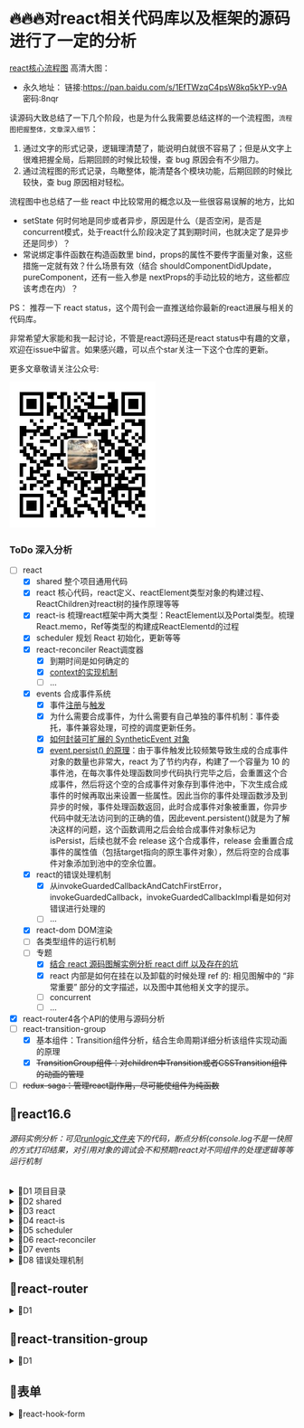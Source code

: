 # 🔥🔥🔥对react相关代码库以及框架的源码进行了一定的分析
[react核心流程图](https://juejin.im/post/5e1873c0e51d451c883618f0)
高清大图： 
- 永久地址： 链接:https://pan.baidu.com/s/1EfTWzqC4psW8kq5kYP-v9A  密码:8nqr

读源码大致总结了一下几个阶段，也是为什么我需要总结这样的一个流程图，`流程图把握整体，文章深入细节`：
1. 通过文字的形式记录，逻辑理清楚了，能说明白就很不容易了；但是从文字上很难把握全局，后期回顾的时候比较慢，查 bug 原因会有不少阻力。
2. 通过流程图的形式记录，鸟瞰整体，能清楚各个模块功能，后期回顾的时候比较快，查 bug 原因相对轻松。

流程图中也总结了一些 react 中比较常用的概念以及一些很容易误解的地方，比如 
-  setState 何时何地是同步或者异步，原因是什么（是否空闲，是否是concurrent模式，处于react什么阶段决定了其到期时间，也就决定了是异步还是同步）？
-  常说绑定事件函数在构造函数里 bind，props的属性不要传字面量对象，这些措施一定就有效？什么场景有效（结合 shouldComponentDidUpdate，pureComponent，还有一些入参是 nextProps的手动比较的地方，这些都应该考虑在内）？

PS： 推荐一下 react status，这个周刊会一直推送给你最新的react进展与相关的代码库。

非常希望大家能和我一起讨论，不管是react源码还是react status中有趣的文章，欢迎在issue中留言。如果感兴趣，可以点个star关注一下这个仓库的更新。

更多文章敬请关注公众号:

<img src="https://github.com/BUPTlhuanyu/ReactNote/blob/master/wx.jpg" alt="wx"/>

### ToDo 深入分析
- [ ] react
    - [x] shared  整个项目通用代码
    - [x] react   核心代码，react定义、reactElement类型对象的构建过程、ReactChildren对react树的操作原理等等
    - [x] react-is  梳理react框架中两大类型：ReactElement以及Portal类型。梳理React.memo，Ref等类型的构建成ReactElementd的过程
    - [x] scheduler 规划 React 初始化，更新等等
    - [x] react-reconciler  React调度器
        - [x] 到期时间是如何确定的
        - [x] [context的实现机制](https://juejin.im/post/5ed24a7de51d455fbd1804ac)
        - [ ] ...
    - [x] events 合成事件系统
        - [x] 事件[注册]((https://juejin.im/post/5d0af976e51d454fbf540a0f))与[触发](https://juejin.im/editor/posts/5d0afbd2e51d4510bf1d6690)
        - [x] 为什么需要合成事件，为什么需要有自己单独的事件机制：事件委托，事件兼容处理，可控的调度更新任务。
        - [x] [如何封装可扩展的 SyntheticEvent 对象](https://juejin.im/post/5ed337cee51d4574d067dbfe)
        - [x] [event.persist() 的原理](https://juejin.im/editor/posts/5d0afbd2e51d4510bf1d6690)：由于事件触发比较频繁导致生成的合成事件对象的数量也非常大，react 为了节约内存，构建了一个容量为 10 的事件池，在每次事件处理函数同步代码执行完毕之后，会重置这个合成事件，然后将这个空的合成事件对象存到事件池中，下次生成合成事件的时候再取出来设置一些属性。因此当你的事件处理函数涉及到异步的时候，事件处理函数返回，此时合成事件对象被重置，你异步代码中就无法访问到的正确的值，因此event.persistent()就是为了解决这样的问题，这个函数调用之后会给合成事件对象标记为isPersist，后续也就不会 release 这个合成事件，release 会重置合成事件的属性值（包括target指向的原生事件对象），然后将空的合成事件对象添加到池中的空余位置。
    - [x] react的错误处理机制
        - [x] 从invokeGuardedCallbackAndCatchFirstError，invokeGuardedCallback，invokeGuardedCallbackImpl看是如何对错误进行处理的
        - [ ] ...
    - [x] react-dom  DOM渲染
    - [ ] 各类型组件的运行机制
    - [ ] 专题
        - [x] [结合 react 源码图解实例分析 react diff 以及存在的坑](https://juejin.im/post/5eca28fa6fb9a0479b449b9d)
        - [x] react 内部是如何在挂在以及卸载的时候处理 ref 的: 相见图解中的 “非常重要” 部分的文字描述，以及图中其他相关文字的提示。
        - [ ] concurrent
        - [ ] ...  
- [x] react-router4各个API的使用与源码分析
- [ ] react-transition-group
    - [x] 基本组件：Transition组件分析，结合生命周期详细分析该组件实现动画的原理
    - [x] ~~TransitionGroup组件：对children中Transition或者CSSTransition组件的动画的管理~~
- [ ] ~~redux-saga：管理react副作用，尽可能使组件为纯函数~~

## 📖react16.6

###### <i>源码实例分析：可见[runlogic文件夹](https://github.com/BUPTlhuanyu/ReactNote/blob/master/react/runlogic/index.js)下的代码，断点分析(console.log不是一快照的方式打印结果，对引用对象的调试会不和预期)react对不同组件的处理逻辑等等运行机制</i>

<details>
<summary>🍺D1 项目目录</summary>

* [1、react源码浅析(一)：项目目录](https://github.com/BUPTlhuanyu/ReactNote/blob/master/react/blog/D1/react%E6%BA%90%E7%A0%81%E6%B5%85%E6%9E%90(%E4%B8%80)%EF%BC%9A%E9%A1%B9%E7%9B%AE%E7%9B%AE%E5%BD%95.md)
</details>

<details>
<summary>🍺D2 shared</summary>

- [1、react源码浅析(二)：shared文件夹](https://github.com/BUPTlhuanyu/ReactNote/blob/master/react/blog/D2/react%e6%ba%90%e7%a0%81%e6%b5%85%e6%9e%90(%e4%ba%8c)%ef%bc%9ashared%e6%96%87%e4%bb%b6%e5%a4%b9.md)
</details>

<details>
<summary>🍺D3 react</summary>

- [1、react源码浅析(三)：react文件夹-源码入口](https://github.com/BUPTlhuanyu/ReactNote/blob/master/react/blog/D3/react%e6%ba%90%e7%a0%81%e6%b5%85%e6%9e%90(%e4%b8%89)%ef%bc%9areact%e6%96%87%e4%bb%b6%e5%a4%b9-%e6%ba%90%e7%a0%81%e5%85%a5%e5%8f%a3.md)
- [2、react源码浅析(三)：ReactNoopUpdateQueue](https://github.com/BUPTlhuanyu/ReactNote/blob/master/react/blog/D3/react%e6%ba%90%e7%a0%81%e6%b5%85%e6%9e%90(%e4%b8%89)%ef%bc%9aReactNoopUpdateQueue.md)
- [3、react源码浅析(三)：ReactBaseClasses](https://github.com/BUPTlhuanyu/ReactNote/blob/master/react/blog/D3/react%e6%ba%90%e7%a0%81%e6%b5%85%e6%9e%90(%e4%b8%89)%ef%bc%9aReactBaseClasses.md)
- [4、react源码浅析(三)：Ref-Context-Lazy-forwardRef-memo](https://github.com/BUPTlhuanyu/ReactNote/blob/master/react/blog/D3/react%e6%ba%90%e7%a0%81%e6%b5%85%e6%9e%90(%e4%b8%89)%ef%bc%9aRef-Context-Lazy-forwardRef-memo.md)
- [5、react源码浅析(三)：ReactElement](https://github.com/BUPTlhuanyu/ReactNote/blob/master/react/blog/D3/react%e6%ba%90%e7%a0%81%e6%b5%85%e6%9e%90(%e4%b8%89)%ef%bc%9aReactElement.md)
- [6、react源码浅析(三)：ReactDebugCurrentFrame](https://github.com/BUPTlhuanyu/ReactNote/blob/master/react/blog/D3/react%e6%ba%90%e7%a0%81%e6%b5%85%e6%9e%90(%e4%b8%89)%ef%bc%9aReactDebugCurrentFrame.md)
- [7、react源码浅析(三)：ReactChildren](https://github.com/BUPTlhuanyu/ReactNote/blob/master/react/blog/D3/react%e6%ba%90%e7%a0%81%e6%b5%85%e6%9e%90(%e4%b8%89)%ef%bc%9aReactChildren.md)
- [ ]   8、react源码浅析(三)：Hook
- [9、react源码浅析(三)：ReactElementValidator](https://github.com/BUPTlhuanyu/ReactNote/blob/master/react/blog/D3/react%e6%ba%90%e7%a0%81%e6%b5%85%e6%9e%90(%e4%b8%89)%ef%bc%9aReactElementValidator.md)
</details>


<details>
<summary>🍺D4 react-is</summary>

###### <i>梳理react中的类型，两大类型的构建过程</i>

- [react源码浅析(四)：react-is](https://github.com/BUPTlhuanyu/ReactNote/blob/master/react/blog/D4/react%e6%ba%90%e7%a0%81%e6%b5%85%e6%9e%90(%e5%9b%9b)%ef%bc%9areact-is.md)
</details>


<details>
<summary>🍺D5 scheduler</summary>

###### <i>scheduler调度器原理，大致基本流程已给出图示，以后再给出更详细具体的调度解析，其实知道了设计思想，往后的内容都基本没问题了。</i>

###### <i>tracing及其TracingSubscriptions实现的是一个订阅监听者设计模式，暂时不对其总结</i>

- [react源码浅析(五)：scheduler](https://github.com/BUPTlhuanyu/ReactNote/blob/master/react/blog/D5/react%E6%BA%90%E7%A0%81%E6%B5%85%E6%9E%90(%E4%BA%94)%EF%BC%9Ascheduler.md)
- [react源码浅析(五)：scheduler之Tracing.js](https://github.com/BUPTlhuanyu/ReactNote/blob/master/react/blog/D5/react%E6%BA%90%E7%A0%81%E6%B5%85%E6%9E%90(%E4%BA%94)%EF%BC%9Ascheduler%E4%B9%8BTracing.js.md)
- [react源码浅析(五)：scheduler之TracingSubscriptions.js](https://github.com/BUPTlhuanyu/ReactNote/blob/master/react/blog/D5/react%E6%BA%90%E7%A0%81%E6%B5%85%E6%9E%90(%E4%BA%94)%EF%BC%9Ascheduler%E4%B9%8BTracingSubscriptions.js.md)
</details>



<details>
<summary>🍺D6 react-reconciler</summary>

###### <i>react-reconciler源码分析，直接记在我的有道云笔记中，之后会整理成md文件</i>

- [1、react源码浅析(六)：react的fiber树与页面节点树的关系](http://note.youdao.com/noteshare?id=f7dd4b24a921544728a001b9b02b3b38)
- [2-0、react源码浅析(六)：ReactDOM.render流程概览](http://note.youdao.com/noteshare?id=eb7d384912d170e1af6716c2df47a24a)
- [2-1、react源码浅析(六)：创建container对应的root](https://github.com/BUPTlhuanyu/ReactNote/blob/master/react/blog/D6/2-1%e3%80%81%e5%88%9b%e5%bb%bacontainer%e5%af%b9%e5%ba%94%e7%9a%84root.md)
- [2-2、react源码浅析(六)：创建root下的fiber树并开始初始调度](https://github.com/BUPTlhuanyu/ReactNote/blob/master/react/blog/D6/2-2%e3%80%81%e5%88%9b%e5%bb%baroot%e4%b8%8b%e7%9a%84fiber%e6%a0%91%e5%b9%b6%e5%bc%80%e5%a7%8b%e5%88%9d%e5%a7%8b%e8%b0%83%e5%ba%a6.md)
- [3-1、react源码浅析(六)：调度入口函数scheduleWork](https://github.com/BUPTlhuanyu/ReactNote/blob/master/react/blog/D6/3-1%e3%80%81%e8%b0%83%e5%ba%a6%e5%85%a5%e5%8f%a3%e5%87%bd%e6%95%b0scheduleWork.md)
- [3-2、react源码浅析(六)：performAsyncWork与performSyncWork](https://github.com/BUPTlhuanyu/ReactNote/blob/master/react/blog/D6/3-2%e3%80%81performAsyncWork%e4%b8%8eperformSyncWork.md)
- [3-3、react源码浅析(六)：performWork调度root双向循环链表](https://github.com/BUPTlhuanyu/ReactNote/blob/master/react/blog/D6/3-3%e3%80%81performWork%e8%b0%83%e5%ba%a6root%e5%8f%8c%e5%90%91%e5%be%aa%e7%8e%af%e9%93%be%e8%a1%a8.md)
- [3-4、react源码浅析(六)：performWorkOnRoot调度某个root的fiber树](https://github.com/BUPTlhuanyu/ReactNote/blob/master/react/blog/D6/3-4%e3%80%81performWorkOnRoot%e8%b0%83%e5%ba%a6%e6%9f%90%e4%b8%aaroot%e7%9a%84fiber%e6%a0%91.md)
- [3-6-0、react源码浅析(六)：root渲染阶段renderRoot](http://note.youdao.com/noteshare?id=478f1a3b421050d8f1b72e3b221cca59&sub=169BA6CA7850481BBA68BC53379E26D1)
- [3-6-1、react源码浅析(六)：对root执行updateHostRoot](http://note.youdao.com/noteshare?id=84df98e9c1e5cb9d1a66864b34268a7f&sub=1E16F316E66348EB945206AE4746119A)
- [3-6-2、react源码浅析(六)：对类组件执行updateClassComponent](http://note.youdao.com/noteshare?id=5b0d48c78467fea260ff1a3197584903&sub=53E81F5FF24146C785B2C34F3D048146)
- [3-6-last、react源码浅析(六)：completeUnitOfWork完成当前节点的调度](http://note.youdao.com/noteshare?id=c8a66711270ae3eb5eb6f23a109172b5&sub=C7C28307C12E4FA3949637F01CF39CEC)
- [3-7-0、react源码浅析(六)：root提交阶段completeRoot](http://note.youdao.com/noteshare?id=825ff368c0ecd1d1b8526d5d6c3048b5&sub=B99E2F7CE96F4FC495F009DD212DF07C)
- [3-7-1、react源码浅析(六)：提交阶段执行getSnapshotBeforeUpdate生命周期函数](http://note.youdao.com/noteshare?id=ad1926f61ab12c474298a160cd92d4fa&sub=EFC96133F0CF4F67AE228D41B555B9F3)
- [3-7-2、react源码浅析(六)：提交HostComponent原生HTML标签上的effect](http://note.youdao.com/noteshare?id=58e52744ed8dda929ae070b3952d688b&sub=81C6EC81F70B4EF0AC4109F3BB2A7CB7)
- [3-7-3、react源码浅析(六)：最后提交阶段，执行剩余生命周期钩子](http://note.youdao.com/noteshare?id=1401779d0c87c389ae95e1b1c4570e72&sub=5E9DF42F619B4269ADEB473A02A8604F)
- [3-8-1、react源码浅析(六)：多次执行setState的更新机制](https://github.com/BUPTlhuanyu/ReactNote/blob/master/react/blog/D6/react%E6%BA%90%E7%A0%81%E6%B5%85%E6%9E%90(%E5%85%AD)%EF%BC%9A%E5%A4%9A%E6%AC%A1%E6%89%A7%E8%A1%8CsetState%E7%9A%84%E6%9B%B4%E6%96%B0%E6%9C%BA%E5%88%B6.md)
- [3-8-2、react源码浅析(六)：到期时间的计算规则](https://github.com/BUPTlhuanyu/ReactNote/blob/master/react/blog/D6/react%e6%ba%90%e7%a0%81%e6%b5%85%e6%9e%90(%e5%85%ad)%ef%bc%9a%e5%88%b0%e6%9c%9f%e6%97%b6%e9%97%b4%e7%9a%84%e8%ae%a1%e7%ae%97%e8%a7%84%e5%88%99.md)
</details>

<details>
<summary>🍺D7 events</summary>

###### <i>react事件系统是一个非常值得深入分析的部分,猜想跨平台开发框架对不同平台的事件的兼容方案莫过于此吧</i>

- [事件绑定](https://juejin.im/post/5d0af976e51d454fbf540a0f)
- [事件触发](https://juejin.im/post/5d0afbd2e51d4510bf1d6690)
</details>

<details>
<summary>🍺D8 错误处理机制</summary>

- [react中的错误处理](https://juejin.im/post/5d0c8f34e51d45590a445b4c)
</details>


## 📖react-router


<details>
<summary>🍺D1</summary>

- [react-router4源码浅析总结](https://github.com/BUPTlhuanyu/ReactNote/blob/master/react-router/packages/react-router/blog/D1/react-router4%E6%BA%90%E7%A0%81%E6%B5%85%E6%9E%90%E6%80%BB%E7%BB%93%20.md)
- [react-router4源码浅析(一) ：matchPath](https://github.com/BUPTlhuanyu/ReactNote/blob/master/react-router/packages/react-router/blog/D1/react-router4%E6%BA%90%E7%A0%81%E6%B5%85%E6%9E%90(%E4%B8%80)%20%EF%BC%9AmatchPath.md)
- [react-router4源码浅析(二) ：Route](https://github.com/BUPTlhuanyu/ReactNote/blob/master/react-router/packages/react-router/blog/D1/react-router4%E6%BA%90%E7%A0%81%E6%B5%85%E6%9E%90(%E4%BA%8C)%20%EF%BC%9ARoute.md)
- [react-router4源码浅析(三) ：BrowserRouter&&HashRouter](https://github.com/BUPTlhuanyu/ReactNote/blob/master/react-router/packages/react-router/blog/D1/react-router4%E6%BA%90%E7%A0%81%E6%B5%85%E6%9E%90(%E4%B8%89)%20%EF%BC%9ABrowserRouter%26%26HashRouter.md)
- [react-router4源码浅析(四) ：Router](https://github.com/BUPTlhuanyu/ReactNote/blob/master/react-router/packages/react-router/blog/D1/react-router4%E6%BA%90%E7%A0%81%E6%B5%85%E6%9E%90(%E5%9B%9B)%20%EF%BC%9ARouter.md)
- [react-router4源码浅析(五) ：generatePath](https://github.com/BUPTlhuanyu/ReactNote/blob/master/react-router/packages/react-router/blog/D1/react-router4%E6%BA%90%E7%A0%81%E6%B5%85%E6%9E%90(%E4%BA%94)%20%EF%BC%9AgeneratePath.md)
- [react-router4源码浅析(六) ：Redirect](https://github.com/BUPTlhuanyu/ReactNote/blob/master/react-router/packages/react-router/blog/D1/react-router4%E6%BA%90%E7%A0%81%E6%B5%85%E6%9E%90(%E5%85%AD)%20%EF%BC%9ARedirect.md)
- [react-router4源码浅析(七) ：Switch](https://github.com/BUPTlhuanyu/ReactNote/blob/master/react-router/packages/react-router/blog/D1/react-router4%E6%BA%90%E7%A0%81%E6%B5%85%E6%9E%90(%E4%B8%83)%20%EF%BC%9ASwitch.md)
- [react-router4源码浅析(八) ：withRouter](https://github.com/BUPTlhuanyu/ReactNote/blob/master/react-router/packages/react-router/blog/D1/react-router4%E6%BA%90%E7%A0%81%E6%B5%85%E6%9E%90(%E5%85%AB)%20%EF%BC%9AwithRouter.md)
- [react-router4源码浅析(九) ：Link](https://github.com/BUPTlhuanyu/ReactNote/blob/master/react-router/packages/react-router/blog/D1/react-router4%E6%BA%90%E7%A0%81(%E4%B9%9D)%20%EF%BC%9ALink.md)
</details>

## 📖react-transition-group

<details>
<summary>🍺D1</summary>

- [react-transition-group源码浅析(一)：Transition](https://github.com/BUPTlhuanyu/ReactNote/blob/master/react-transition-group/blog/D1/react-transition-group%E6%BA%90%E7%A0%81%E6%B5%85%E6%9E%90(%E4%B8%80)%EF%BC%9ATransition.md)
</details>

## 📖表单

<details>
<summary>🍺react-hook-form</summary>

- [react-hook-form官方文档](https://react-hook-form.com)
- [utils](https://github.com/BUPTlhuanyu/ReactNote/blob/master/formLib/react-hook-form/blog/utils.md)
- [源码梳理](https://github.com/BUPTlhuanyu/ReactNote/blob/master/formLib/react-hook-form/blog/%e6%ba%90%e7%a0%81%e6%a2%b3%e7%90%86.md)
</details>